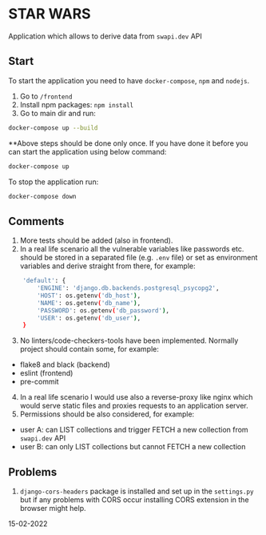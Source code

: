 # STAR WARS

Application which allows to derive data from `swapi.dev` API

## Start

To start the application you need to have `docker-compose`, `npm` and `nodejs`.

1. Go to `/frontend`
2. Install npm packages: `npm install`
3. Go to main dir and run:
```bash
docker-compose up --build
```

**Above steps should be done only once.
If you have done it before you can start the application using below command:
```bash
docker-compose up
```

To stop the application run:
```bash
docker-compose down
```

## Comments

1. More tests should be added (also in frontend).
2. In a real life scenario all the vulnerable variables like passwords etc. should be stored in a separated file
   (e.g. `.env` file) or set as environment variables and derive straight from there, for example:
```bash
    'default': {
        'ENGINE': 'django.db.backends.postgresql_psycopg2',
        'HOST': os.getenv('db_host'),
        'NAME': os.getenv('db_name'),
        'PASSWORD': os.getenv('db_password'),
        'USER': os.getenv('db_user'),
    }
```
3. No linters/code-checkers-tools have been implemented. Normally project should contain some, for example:
- flake8 and black (backend)
- eslint (frontend)
- pre-commit
4. In a real life scenario I would use also a reverse-proxy like nginx which would serve static files and proxies
requests to an application server.
5. Permissions should be also considered, for example:
- user A: can LIST collections and trigger FETCH a new collection from `swapi.dev` API
- user B: can only LIST collections but cannot FETCH a new collection

## Problems

1. `django-cors-headers` package is installed and set up in the `settings.py` but if any problems with CORS occur
   installing CORS extension in the browser might help.

15-02-2022
